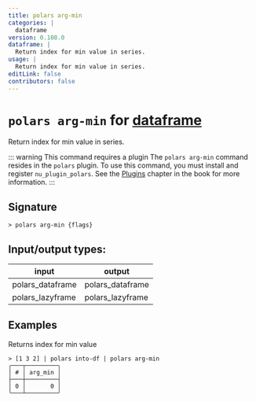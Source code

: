 ```yaml
---
title: polars arg-min
categories: |
  dataframe
version: 0.108.0
dataframe: |
  Return index for min value in series.
usage: |
  Return index for min value in series.
editLink: false
contributors: false
---
```

<!-- This file is automatically generated. Please edit the command in https://github.com/nushell/nushell instead. -->

# `polars arg-min` for [dataframe](/commands/categories/dataframe.md)

<div class='command-title'>Return index for min value in series.</div>

::: warning This command requires a plugin
The `polars arg-min` command resides in the `polars` plugin.
To use this command, you must install and register `nu_plugin_polars`.
See the [Plugins](/book/plugins.html) chapter in the book for more information.
:::


## Signature

```> polars arg-min {flags} ```


## Input/output types:

| input            | output           |
| ---------------- | ---------------- |
| polars_dataframe | polars_dataframe |
| polars_lazyframe | polars_lazyframe |
## Examples

Returns index for min value
```nu
> [1 3 2] | polars into-df | polars arg-min
╭───┬─────────╮
│ # │ arg_min │
├───┼─────────┤
│ 0 │       0 │
╰───┴─────────╯

```
